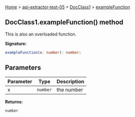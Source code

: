 [Home](./index) &gt; [api-extractor-test-05](./api-extractor-test-05.md) &gt; [DocClass1](./api-extractor-test-05.docclass1.md) &gt; [exampleFunction](./api-extractor-test-05.docclass1.examplefunction_1.md)

## DocClass1.exampleFunction() method

This is also an overloaded function.

<b>Signature:</b>

```typescript
exampleFunction(x: number): number;
```

## Parameters

|  Parameter | Type | Description |
|  --- | --- | --- |
|  x | `number` | the number |

<b>Returns:</b>

`number`

